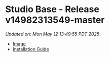 # Studio Base - Release v14982313549-master
_Updated on: Mon May 12 13:49:55 PDT 2025_

- [Image](https://github.com/vertigis/studio-base-internal/pkgs/container/studio%2fbase%2finternal/413940691?tag=v14982313549-master)
- [Installation
  Guide](https://github.com/vertigis/studio-base-internal/tree/v14982313549-master)
